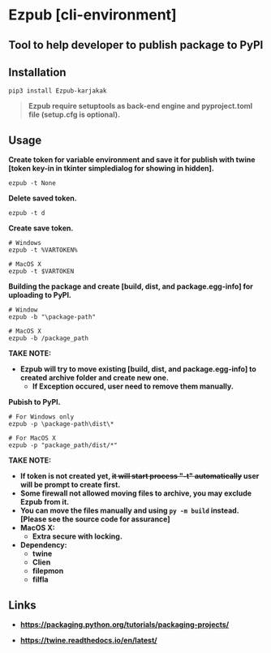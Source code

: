 # Ezpub [cli-environment]

## Tool to help developer to publish package to PyPI

## Installation

```Terminal
pip3 install Ezpub-karjakak
```

>**Ezpub require setuptools as back-end engine and pyproject.toml file (setup.cfg is optional).**

## Usage

**Create token for variable environment and save it for publish with twine [token key-in in tkinter simpledialog for showing in hidden].**

```Terminal
ezpub -t None
```

**Delete saved token.**

```Terminal
ezpub -t d
```

**Create save token.**

```Terminal
# Windows
ezpub -t %VARTOKEN%

# MacOS X
ezpub -t $VARTOKEN
```

**Building the package and create [build, dist, and package.egg-info] for uploading to PyPI.**

```Terminal
# Window
ezpub -b "\package-path"

# MacOS X
ezpub -b /package_path
```

**TAKE NOTE:**

* **Ezpub will try to move existing [build, dist, and package.egg-info] to created archive folder and create new one.**
  * **If Exception occured, user need to remove them manually.**

**Pubish to PyPI.**

```Terminal
# For Windows only
ezpub -p \package-path\dist\*

# For MacOS X
ezpub -p "package_path/dist/*"
```

**TAKE NOTE:**

* **If token is not created yet, ~~it will start process "-t" automatically~~ user will be prompt to create first.**
* **Some firewall not allowed moving files to archive, you may exclude Ezpub from it.**
* **You can move the files manually and using `py -m build`  instead. [Please see the source code for assurance]**
* **MacOS X:**
  * **Extra secure with locking.**
* **Dependency:**
  * **twine**
  * **Clien**
  * **filepmon**
  * **filfla**

## Links

* **<https://packaging.python.org/tutorials/packaging-projects/>**

* **<https://twine.readthedocs.io/en/latest/>**

